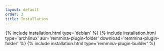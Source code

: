 ```yaml
---
layout: default
order: 3
title: Installation
---
```

{% include installation.html type='debian' %}
{% include installation.html type='archlinux' aur='remmina-plugin-folder' download='remmina-plugin-folder' %}
{% include installation.html type='remmina-plugin-builder' %}
